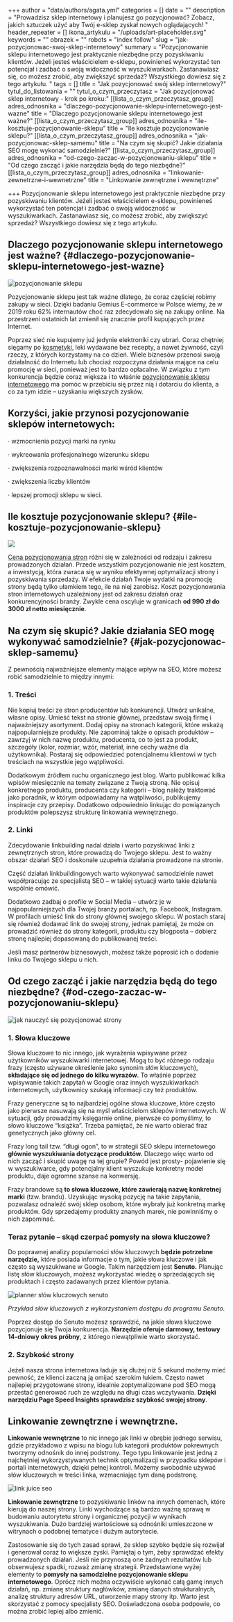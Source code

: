 +++
author = "data/authors/agata.yml"
categories = []
date = ""
description = "Prowadzisz sklep internetowy i planujesz go pozycjonować? Zobacz, jakich sztuczek użyć aby Twój e-sklep zyskał nowych oglądających! "
header_repeater = []
ikona_artykulu = "/uploads/art-placeholder.svg"
keywords = ""
obrazek = ""
robots = "index follow"
slug = "jak-pozycjonowac-swoj-sklep-internetowy"
summary = "Pozycjonowanie sklepu internetowego jest praktycznie niezbędne przy pozyskiwaniu klientów. Jeżeli jesteś właścicielem e-sklepu, powinieneś wykorzystać ten potencjał i zadbać o swoją widoczność w wyszukiwarkach. Zastanawiasz się, co możesz zrobić, aby zwiększyć sprzedaż? Wszystkiego dowiesz się z tego artykułu. "
tags = []
title = "Jak pozycjonować swój sklep internetowy?"
tytul_do_listowania = ""
tytul_o_czym_przeczytasz = "Jak pozycjonować sklep internetowy - krok po kroku:"
[[lista_o_czym_przeczytasz_group]]
adres_odnosnika = "dlaczego-pozycjonowanie-sklepu-internetowego-jest-wazne"
title = "Dlaczego pozycjonowanie sklepu internetowego jest ważne?"
[[lista_o_czym_przeczytasz_group]]
adres_odnosnika = "ile-kosztuje-pozycjonowanie-sklepu"
title = "Ile kosztuje pozycjonowanie sklepu?"
[[lista_o_czym_przeczytasz_group]]
adres_odnosnika = "jak-pozycjonowac-sklep-samemu"
title = "Na czym się skupić? Jakie działania SEO mogę wykonać samodzielnie?"
[[lista_o_czym_przeczytasz_group]]
adres_odnosnika = "od-czego-zaczac-w-pozycjonowaniu-sklepu"
title = "Od czego zacząć i jakie narzędzia będą do tego niezbędne?"
[[lista_o_czym_przeczytasz_group]]
adres_odnosnika = "linkowanie-zewnetrzne-i-wewnetrzne"
title = "Linkowanie zewnętrzne i wewnętrzne"

+++
Pozycjonowanie sklepu internetowego jest praktycznie niezbędne przy pozyskiwaniu klientów. Jeżeli jesteś właścicielem e-sklepu, powinieneś wykorzystać ten potencjał i zadbać o swoją widoczność w wyszukiwarkach. Zastanawiasz się, co możesz zrobić, aby zwiększyć sprzedaż? Wszystkiego dowiesz się z tego artykułu.

## Dlaczego pozycjonowanie sklepu internetowego jest ważne? {#dlaczego-pozycjonowanie-sklepu-internetowego-jest-wazne}

![pozycjonowanie sklepu](/uploads/pozycjonowanie-sklepu.jpg)

Pozycjonowanie sklepu jest tak ważne dlatego, że coraz częściej robimy zakupy w sieci. Dzięki badaniu Gemius E-commerce w Polsce wiemy, że w 2019 roku 62% internautów choć raz zdecydowało się na zakupy online. Na przestrzeni ostatnich lat zmienił się znacznie profil kupujących przez Internet.

Poprzez sieć nie kupujemy już jedynie elektroniki czy ubrań. Coraz chętniej sięgamy po [kosmetyki](https://eveda.pl/), leki wydawane bez recepty, a nawet żywność, czyli rzeczy, z których korzystamy na co dzień. Wiele biznesów przenosi swoją działalność do Internetu lub chociaż rozpoczyna działania mające na celu promocję w sieci, ponieważ jest to bardzo opłacalne. W związku z tym konkurencja będzie coraz większa i to właśnie [pozycjonowanie sklepu internetowego](https://agencjawroclawska.pl/pozycjonowanie-sklepow/) ma pomóc w przebiciu się przez nią i dotarciu do klienta, a co za tym idzie – uzyskaniu większych zysków.

## Korzyści, jakie przynosi pozycjonowanie sklepów internetowych:

· wzmocnienia pozycji marki na rynku

· wykreowania profesjonalnego wizerunku sklepu

· zwiększenia rozpoznawalności marki wśród klientów

· zwiększenia liczby klientów

· lepszej promocji sklepu w sieci.

## Ile kosztuje pozycjonowanie sklepu? {#ile-kosztuje-pozycjonowanie-sklepu}

![](/uploads/ile-kosztuje-seo-dla-sklepu.jpg)

[Cena pozycjonowania stron](https://agencjawroclawska.pl/cennik-pozycjonowania/) różni się w zależności od rodzaju i zakresu prowadzonych działań. Przede wszystkim pozycjonowanie nie jest kosztem, a inwestycją, która zwraca się w wyniku efektywnej optymalizacji strony i pozyskiwania sprzedaży. W efekcie działań Twoje wydatki na promocję strony będą tylko ułamkiem tego, ile na niej zarobisz. Koszt pozycjonowania stron internetowych uzależniony jest od zakresu działań oraz konkurencyjności branży. Zwykle cena oscyluje w granicach **od 990 zł do 3000 zł netto miesięcznie**.

## Na czym się skupić? Jakie działania SEO mogę wykonywać samodzielnie? {#jak-pozycjonowac-sklep-samemu}

Z pewnością najważniejsze elementy mające wpływ na SEO, które możesz robić samodzielnie to między innymi:

### 1. Treści

Nie kopiuj treści ze stron producentów lub konkurencji. Utwórz unikalne, własne opisy. Umieść tekst na stronie głównej, przedstaw swoją firmę i najważniejszy asortyment. Dodaj opisy na stronach kategorii, które wskażą najpopularniejsze produkty. Nie zapominaj także o opisach produktów – zawrzyj w nich nazwę produktu, producenta, co to jest za produkt, szczegóły (kolor, rozmiar, wzór, materiał, inne cechy ważne dla użytkownika). Postaraj się odpowiedzieć potencjalnemu klientowi w tych treściach na wszystkie jego wątpliwości.

Dodatkowym źródłem ruchu organicznego jest blog. Warto publikować kilka wpisów miesięcznie na tematy związane z Twoją stroną. Nie opisuj konkretnego produktu, producenta czy kategorii – blog należy traktować jako poradnik, w którym odpowiadamy na wątpliwości, publikujemy inspiracje czy przepisy. Dodatkowo odpowiednio linkując do powiązanych produktów polepszysz strukturę linkowania wewnętrznego.

### 2. Linki

Zdecydowanie linkbuilding nadal działa i warto pozyskiwać linki z zewnętrznych stron, które prowadzą do Twojego sklepu. Jest to ważny obszar działań SEO i doskonale uzupełnia działania prowadzone na stronie.

Część działań linkbuildingowych warto wykonywać samodzielnie nawet współpracując ze specjalistą SEO – w takiej sytuacji warto takie działania wspólnie omówić.

Dodatkowo zadbaj o profile w Social Media – utwórz je w najpopularniejszych dla Twojej branży portalach, np. Facebook, Instagram. W profilach umieść link do strony głównej swojego sklepu. W postach staraj się również dodawać link do swojej strony, jednak pamiętaj, że może on prowadzić również do strony kategorii, produktu czy blogposta – dobierz stronę najlepiej dopasowaną do publikowanej treści.

Jeśli masz partnerów biznesowych, możesz także poprosić ich o dodanie linku do Twojego sklepu u nich.

## Od czego zacząć i jakie narzędzia będą do tego niezbędne? {#od-czego-zaczac-w-pozycjonowaniu-sklepu}

![jak nauczyć się pozycjonować strony](/uploads/jak-nauczyc-sie-pozycjonowania.jpg)

### 1. Słowa kluczowe

Słowa kluczowe to nic innego, jak wyrażenia wpisywane przez użytkowników wyszukiwarki internetowej. Mogą to być różnego rodzaju frazy (często używane określenie jako synonim słów kluczowych), **składające się od jednego do kilku wyrazów**. To właśnie poprzez wpisywanie takich zapytań w Google oraz innych wyszukiwarkach internetowych, użytkownicy szukają informacji czy też produktów.

Frazy generyczne są to najbardziej ogólne słowa kluczowe, które często jako pierwsze nasuwają się na myśl właścicielom sklepów internetowych. W sytuacji, gdy prowadzimy księgarnie online, pierwsze co pomyślimy, to słowo kluczowe “książka”. Trzeba pamiętać, że nie warto obierać fraz genetycznych jako główny cel.

Frazy long tail tzw. “długi ogon”, to w strategii SEO sklepu internetowego **głównie wyszukiwania dotyczące produktów.** Dlaczego więc warto od nich zacząć i skupić uwagę na tej grupie? Powód jest prosty- pojawienie się w wyszukiwarce, gdy potencjalny klient wyszukuje konkretny model produktu, daje ogromne szanse na konwersję.

Frazy brandowe są **to słowa kluczowe, które zawierają nazwę konkretnej marki** (tzw. brandu). Uzyskując wysoką pozycję na takie zapytania, pozwalasz odnaleźć swój sklep osobom, które wybrały już konkretną markę produktów. Gdy sprzedajemy produkty znanych marek, nie powinniśmy o nich zapominać.

### Teraz pytanie – skąd czerpać pomysły na słowa kluczowe?

Do poprawnej analizy popularności słów kluczowych **będzie potrzebne narzędzie,** które posiada informacje o tym, jakie słowa kluczowe i jak często są wyszukiwane w Google. Takim narzędziem jest **Senuto.** Planując listę słów kluczowych, możesz wykorzystać wiedzę o sprzedających się produktach i często zadawanych przez klientów pytania.

![planner słów kluczowych senuto](/uploads/planer-slow-kluczowych-senuto.jpg)

_Przykład słów kluczowych z wykorzystaniem dostępu do programu Senuto._

Poprzez dostęp do Senuto możesz sprawdzić, na jakie słowa kluczowe pozycjonuje się Twoja konkurencja. **Narzędzie oferuje darmowy, testowy 14-dniowy okres próbny**, z którego niewątpliwie warto skorzystać.

### 2. Szybkość strony

Jeżeli nasza strona internetowa ładuje się dłużej niż 5 sekund możemy mieć pewność, że klienci zaczną ją omijać szerokim łukiem. Często nawet najlepiej przygotowane strony, idealnie zoptymalizowane pod SEO mogą przestać generować ruch ze względu na długi czas wczytywania. **Dzięki narzędziu Page Speed Insights sprawdzisz szybkość swojej strony**.

## Linkowanie zewnętrzne i wewnętrzne.

**Linkowanie wewnętrzne** to nic innego jak linki w obrębie jednego serwisu, gdzie przykładowo z wpisu na blogu lub kategorii produktów pokrewnych tworzymy odnośnik do innej podstrony. Tego typu linkowanie jest jedną z najchętniej wykorzystywanych technik optymalizacji w przypadku sklepów i portali internetowych, dzięki pełnej kontroli. Możemy swobodnie używać słów kluczowych w treści linka, wzmacniając tym daną podstronę.

![link juice seo](/uploads/link-juice-transfer.jpg)

**Linkowanie zewnętrzne** to pozyskiwanie linków na innych domenach, które kierują do naszej strony. Linki wychodzące są bardzo ważną sprawą w budowaniu autorytetu strony i organicznej pozycji w wynikach wyszukiwania. Dużo bardziej wartościowe są odnośniki umieszczone w witrynach o podobnej tematyce i dużym autorytecie.

Zastosowanie się do tych zasad sprawi, że sklep szybko będzie się rozwijał i generował coraz to większe zyski. Pamiętaj o tym, żeby sprawdzać efekty prowadzonych działań. Jeśli nie przynoszą one żadnych rezultatów lub obserwujesz spadki, rozważ zmianę strategii. Przedstawione wyżej elementy to **pomysły na samodzielne pozycjonowanie sklepu internetowego**. Oprócz nich można oczywiście wykonać całą gamę innych działań, np. zmianę struktury nagłówków, zmianę danych strukturalnych, analizę struktury adresów URL, utworzenie mapy strony itp. Warto jest skorzystać z pomocy specjalisty SEO. Doświadczona osoba podpowie, co można zrobić lepiej albo zmienić.